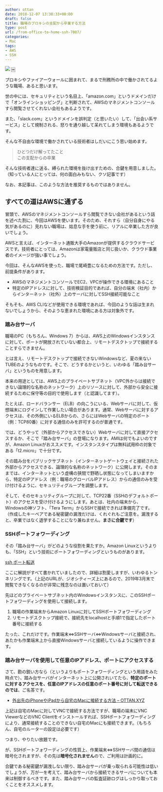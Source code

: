 ```yaml
---
author: ottan
date: 2018-12-07 13:38:33+00:00
draft: false
title: 職場のプロキシの支配から卒業する方法
type: post
url: /from-office-to-home-ssh-7087/
categories:
- Mac
tags:
- AWS
- SSH
---
```


![](/images/2018/12/181207-5c0a784755085.jpg)
￼





プロキシやファイアーウォールに囲まれて、まるで刑務所の中で働かされてるような職場、あると思います。





世の中には、セキュリティという名目上、「amazon.com」というドメインだけで「オンラインショッピング」と判断されて、AWSのマネジメントコンソールすら閲覧させてくれない会社もあるようです。





また、「slack.com」というドメインを誤判定（と思いたい）して、「出会い系サービス」として規制される、怒りを通り越して呆れてしまう環境もあるようです。





そんな不自由な環境で働かされている技術者はしだいにこう思い始めます。





> ひとつだけ解ってたこと  
この支配からの卒業





そんな技術者達に送る、縛られた環境を抜け出すための、合鍵を用意しました。（知っている人にとっては、何の面白みもない、クソ記事です）





なお、本記事は、このような方法を推奨するものではありません。





## すべての道はAWSに通ずる





冒頭で、AWSのマネジメントコンソールすら閲覧できない会社があるという話を述べた割に、今回はAWSを使います。そのため、それすら（自分自身にやる気があるのに）見れない職場は、姑息な手を使う前に、リアルに卒業した方が良いでしょう。





AWSと言えば、インターネット通販大手のAmazonが提供するクラウドサービスです。技術者にとっては、Amazonは家電量販店と同じ扱いか、クラウド事業者のイメージが強い事でしょう。





今回は、そんなAWSを使った、職場で尾崎豊になるための方法です。ただし、前提条件があります。






  * AWSのマネジメントコンソールでEC2、VPCが操作できる環境にあること
  * 特定のIPアドレスに対して、技術検証目的であれば、自分の端末（社内）からインターネット（社外）上のサーバに対してSSH接続可能なこと




そもそも、AWS CLIなどが使用できる環境であれば、今回のような話は生まれないでしょうから、そのような恵まれた環境にある方は対象外です。





### 踏み台サーバ





職場のPC（もちろん、Windows 7）からは、AWS上のWindowsインスタンスに対して、ポートが開放されていない都合上、リモートデスクトップで接続することすらできません。





とは言え、リモートデスクトップで接続できないWindowsなど、夏の来ないTUBEのようなものです。そこで、どうするかというと、いわゆる「踏み台サーバ」というものを用意します。





本来の用途としては、AWS上のプライベートサブネット（VPC外からは接続できない論理的な名称のネットワーク）上のリソースに対して、外部から安全に接続するために保守等の目的で使用します（と認識してます）。





たとえば、ロードバランサー（ELB）の向こうにいる、Webサーバに対して、仮想端末にログインして作業したい場合があります。通常、Webサーバに対するアクセスは、その外側にいるELBからの、さらにはWebサーバの特定のポート（例：TCP80番）に対する通信のみを許可するのが普通です。





では、どうやって（外部からアクセスできない）Webサーバに対して直接アクセスするか、そこで「踏み台サーバ」の登場になります。AMIは何でもよいのですが、Amazon Linuxがおススメです。インスタンスタイプは無料試用枠の対象である「t2.micro」で十分です。





その踏み台をパブリックサブネット（インターネットゲートウェイと接続された外部からアクセスできる、論理的な名称のネットワーク）に公開します。そのままでは、インターネットという虚構の狭間で野晒し状態になってしまいますから、特定のIPアドレス（例：職場のグローバルIPアドレス）からの通信のみを受け付けるように、セキュリティグループを調整します。





そして、そのセキュリティグループに対して、TCP22番（SSHのデフォルトポート）のアクセスを受け付けるようにします。あとは、社内の端末から、Windowsの神ソフト、「Tera Term」からSSHで接続できれば準備完了です。（作成したキーペアである秘密鍵の漏洩だけは、くれぐれもご注意を。漏洩すると、卒業ではなく退学することになり兼ねません。**まさに合鍵です**）





### SSHポートフォワーディング





その「踏み台サーバ」がどのような役割を果たすか。Amazon Linuxというよりも、「SSH」という技術にポートフォワーディングというものがあります。





[ssh ポート転送](http://www.geocities.jp/ko_tyche/linux/port.html)





ここに解説がすべて書かれていましたので、詳細は割愛しますが、いわゆるトンネリングです。（上記のURLが、ジオシティーズ上にあるので、2019年3月末で閲覧できなくなるのが非常に残念なのは置いておいて）





先ほどのプライベートサブネット内のWindowsインスタンスに、このSSHポートフォワーディングを使用して接続します。






  1. 職場の作業端末からAmazon Linuxに対してSSHポートフォワーディング
  2. リモートデスクトップ接続で、接続先をlocalhostと手順1で指定したポート番号に接続する




たった、これだけです。作業端末⇔SSHサーバ⇔Windowsサーバと接続され、あたかも作業端末上から直接Windowsサーバと接続しているように操作できます。





### 踏み台サーバを使用して任意のIPアドレス、ポートにアクセスする





さて、勘の鋭い方なら（というよりもポートフォワーディングという用語をみた時点で）、踏み台サーバがインターネット上に公開されいてたら、**特定のポートに対するアクセスを、任意のIPアドレスの任意のポート番号に対して転送できるのでは**、ご名答です。






  * [外出先のiPhoneやiPadから自宅のMacに接続する方法 – OTTAN.XYZ](https://ottan.xyz/remote-connect-mac-iphone-ipad-5999/)




上記は自宅のMacに対してVNCで接続する方法ですが、職場の端末にVNC ViewerなどのVNC Clientをインストールすれば、SSHポートフォワーディングにより、通常接続することのできない自宅のMacにも接続できます。（もちろん、自宅のルーターの設定は必要です）





つまり、やりたい放題です。





が、SSHポートフォワーディングの性質上、作業端末⇔SSHサーバ間の通信は暗号化されますが、その先は**暗号化されません**ので、ご利用は計画的に。





合鍵である秘密鍵が漏洩しない限り、踏み台サーバが乗っ取られる可能性は低いでしょうが、万が一を考えて、踏み台サーバから接続できるサーバについても本来は制御するべきです。また、踏み台サーバの監査証跡ログはしっかり取っておくことをオススメします。
